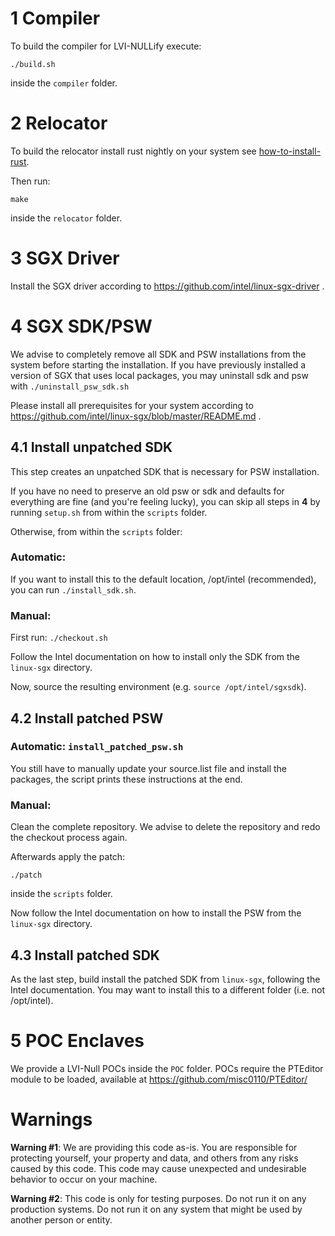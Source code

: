 # 1 Compiler
To build the compiler for LVI-NULLify execute:
```
./build.sh
```
inside the `compiler` folder.

# 2 Relocator
To build the relocator install rust nightly on your system see [how-to-install-rust](https://www.rust-lang.org/tools/install).

Then run:
```
make
```
inside the `relocator` folder.

# 3 SGX Driver
Install the SGX driver according to https://github.com/intel/linux-sgx-driver .

# 4 SGX SDK/PSW
We advise to completely remove all SDK and PSW installations from the system before starting the installation.
If you have previously installed a version of SGX that uses local packages, you may uninstall sdk and psw with `./uninstall_psw_sdk.sh`

Please install all prerequisites for your system according to https://github.com/intel/linux-sgx/blob/master/README.md .

## 4.1 Install unpatched SDK

This step creates an unpatched SDK that is necessary for PSW installation.

If you have no need to preserve an old psw or sdk and defaults for everything are fine (and you're feeling lucky), you can skip all steps in **4** by running `setup.sh` from within the `scripts` folder.

Otherwise, from within the `scripts` folder:

### Automatic:
If you want to install this to the default location, /opt/intel (recommended), you can run `./install_sdk.sh`.
### Manual:
First run:
`./checkout.sh`

Follow the Intel documentation on how to install only the SDK from the `linux-sgx` directory.

Now, source the resulting environment (e.g. `source /opt/intel/sgxsdk`).


## 4.2 Install patched PSW
### Automatic: `install_patched_psw.sh`
You still have to manually update your source.list file and install the packages, the script prints these instructions at the end.
### Manual:
Clean the complete repository. We advise to delete the repository and redo the checkout process again.

Afterwards apply the patch:
```
./patch
```
inside the `scripts` folder.

Now follow the Intel documentation on how to install the PSW from the `linux-sgx` directory.

## 4.3 Install patched SDK
As the last step, build install the patched SDK from `linux-sgx`, following the Intel documentation.
You may want to install this to a different folder (i.e. not /opt/intel).

# 5 POC Enclaves
We provide a LVI-Null POCs inside the `POC` folder.
POCs require the PTEditor module to be loaded, available at https://github.com/misc0110/PTEditor/


# Warnings
**Warning #1**: We are providing this code as-is. You are responsible for protecting yourself, your property and data, and others from any risks caused by this code. This code may cause unexpected and undesirable behavior to occur on your machine.

**Warning #2**: This code is only for testing purposes. Do not run it on any production systems. Do not run it on any system that might be used by another person or entity.
